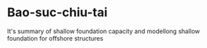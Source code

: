# Bao-suc-chiu-tai
It's summary of shallow foundation capacity and modellong shallow foundation for offshore structures
